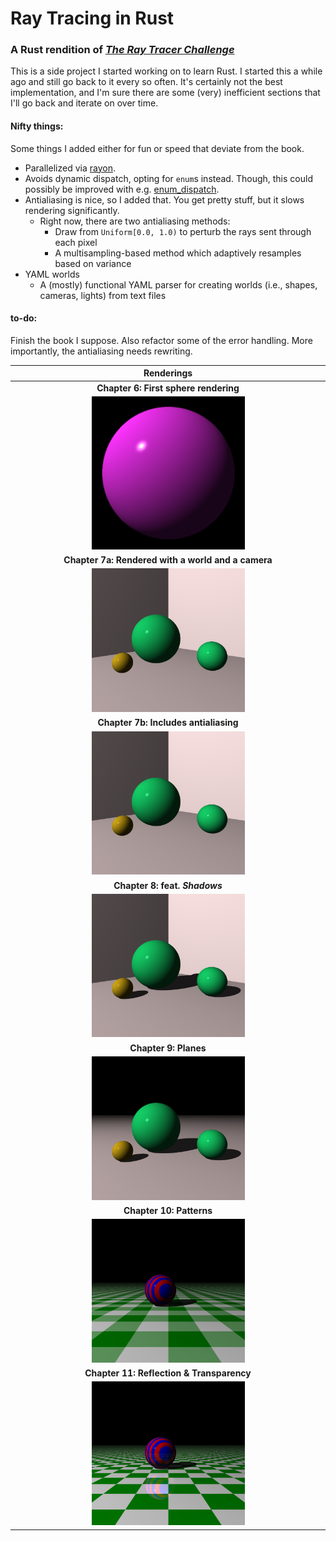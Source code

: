# Ray Tracing in Rust

### A Rust rendition of [_The Ray Tracer Challenge_](http://raytracerchallenge.com/)

This is a side project I started working on to learn Rust. I started this a
while ago and still go back to it every so often. It's certainly not the best
implementation, and I'm sure there are some (very) inefficient sections that
I'll go back and iterate on over time.

#### Nifty things:

Some things I added either for fun or speed that deviate from the book.

-   Parallelized via [rayon](https://docs.rs/rayon/latest/rayon/).
-   Avoids dynamic dispatch, opting for `enum`s instead. Though, this could
    possibly be improved with e.g.
    [enum_dispatch](https://docs.rs/enum_dispatch/latest/enum_dispatch/).
-   Antialiasing is nice, so I added that. You get pretty stuff, but it slows
    rendering significantly.
    -   Right now, there are two antialiasing methods:
        -   Draw from `Uniform[0.0, 1.0)` to perturb the rays sent through each
            pixel
        -   A multisampling-based method which adaptively resamples based on
            variance
-   YAML worlds
    -   A (mostly) functional YAML parser for creating worlds (i.e., shapes,
        cameras, lights) from text files

#### to-do:

Finish the book I suppose. Also refactor some of the error handling. More
importantly, the antialiasing needs rewriting.

|                        Renderings                         |
| :-------------------------------------------------------: |
|           **Chapter 6: First sphere rendering**           |
|  <img src="./img/first_sphere.png" width=50% height=50%>  |
|    **Chapter 7a: Rendered with a world and a camera**     |
|    <img src="./img/chapter7.png" width=50% height=50%>    |
|           **Chapter 7b: Includes antialiasing**           |
|  <img src="./img/chapter7_aa.png" width=50% height=50%>   |
|              **Chapter 8: feat. _Shadows_**               |
|  <img src="./img/chapter8_aa.png" width=50% height=50%>   |
|                   **Chapter 9: Planes**                   |
|    <img src="./img/chapter9.png" width=50% height=50%>    |
|                 **Chapter 10: Patterns**                  |
| <img src="./img/chapter10_yaml.png" width=50% height=50%> |
|         **Chapter 11: Reflection & Transparency**         |
|   <img src="./img/chapter11.png" width=50% height=50%>    |
